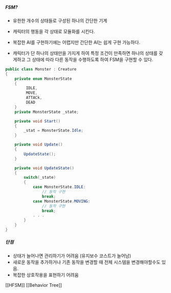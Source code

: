 ##### FSM?
- 유한한 개수의 상태들로 구성된 하나의 간단한 기계
- 캐릭터의 행동을 각 상태로 모듈화를 시킨다.
- 복잡한 AI를 구현하기에는 어렵지만 간단한 AI는 쉽게 구현 가능하다.

- 캐릭터가 단 하나의 상태만을 가지게 하여 특정 조건이 만족하면 하나의 상태를 갖게하고 그 상태에 따라 다른 동작을 수행하도록 하여 FSM을 구현할 수 있다.
```c#
public class Monster : Creature
{
	private enum MonsterState
	{
		 IDLE,
		 MOVE,
		 ATTACk,
		 DEAD
	}
	private MonsterState _state;

	private void Start()
	{
		_stat = MonsterState.Idle;
	}

	private void Update()
	{
		UpdateState();
	}

	private void UpdateState()
	{
		switch(_state)
		{
			case MonsterState.IDLE:
				// 동작 구현
				break;
			case MonsterState.MOVING:
				// 동작 구현
				break;
			. . .
		}
	}
}
```

##### 단점
- 상태가 늘어나면 관리하기가 어려움 (유지보수 코스트가 늘어남)
- 새로운 동작을 추가하거나 기존 동작을 변경할 때 전체 시스템을 변경해야할수도 있음.
- 복잡한 상호작용을 표현하기 어려움

[[HFSM]] [[Behavior Tree]]